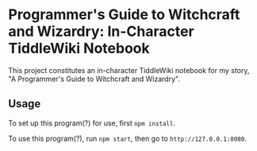 # Programmer's Guide to Witchcraft and Wizardry: In-Character TiddleWiki Notebook

This project constitutes an in-character TiddleWiki notebook for my story, "A Programmer's Guide to Witchcraft and Wizardry".

## Usage

To set up this program(?) for use, first `npm install`.

To use this program(?), run `npm start`, then go to `http://127.0.0.1:8080`.
